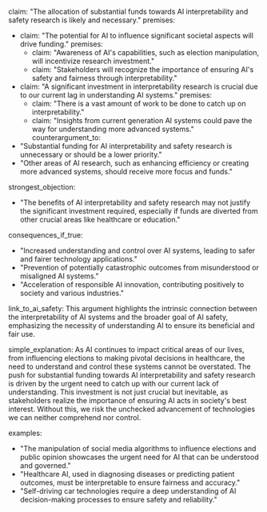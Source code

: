 claim: "The allocation of substantial funds towards AI interpretability and safety research is likely and necessary."
premises:
  - claim: "The potential for AI to influence significant societal aspects will drive funding."
    premises:
      - claim: "Awareness of AI's capabilities, such as election manipulation, will incentivize research investment."
      - claim: "Stakeholders will recognize the importance of ensuring AI's safety and fairness through interpretability."
  - claim: "A significant investment in interpretability research is crucial due to our current lag in understanding AI systems."
    premises:
      - claim: "There is a vast amount of work to be done to catch up on interpretability."
      - claim: "Insights from current generation AI systems could pave the way for understanding more advanced systems."
counterargument_to:
  - "Substantial funding for AI interpretability and safety research is unnecessary or should be a lower priority."
  - "Other areas of AI research, such as enhancing efficiency or creating more advanced systems, should receive more focus and funds."

strongest_objection:
  - "The benefits of AI interpretability and safety research may not justify the significant investment required, especially if funds are diverted from other crucial areas like healthcare or education."

consequences_if_true:
  - "Increased understanding and control over AI systems, leading to safer and fairer technology applications."
  - "Prevention of potentially catastrophic outcomes from misunderstood or misaligned AI systems."
  - "Acceleration of responsible AI innovation, contributing positively to society and various industries."

link_to_ai_safety: This argument highlights the intrinsic connection between the interpretability of AI systems and the broader goal of AI safety, emphasizing the necessity of understanding AI to ensure its beneficial and fair use.

simple_explanation: As AI continues to impact critical areas of our lives, from influencing elections to making pivotal decisions in healthcare, the need to understand and control these systems cannot be overstated. The push for substantial funding towards AI interpretability and safety research is driven by the urgent need to catch up with our current lack of understanding. This investment is not just crucial but inevitable, as stakeholders realize the importance of ensuring AI acts in society's best interest. Without this, we risk the unchecked advancement of technologies we can neither comprehend nor control.

examples:
  - "The manipulation of social media algorithms to influence elections and public opinion showcases the urgent need for AI that can be understood and governed."
  - "Healthcare AI, used in diagnosing diseases or predicting patient outcomes, must be interpretable to ensure fairness and accuracy."
  - "Self-driving car technologies require a deep understanding of AI decision-making processes to ensure safety and reliability."